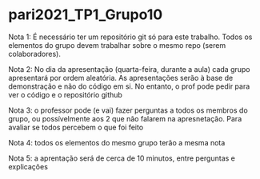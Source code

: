 # pari2021_TP1_Grupo10

Nota 1: É necessário ter um repositório git só para este trabalho. Todos os elementos do grupo devem trabalhar sobre o mesmo repo (serem colaboradores).

Nota 2: No dia da apresentação (quarta-feira, durante a aula) cada grupo apresentará por ordem aleatória. As apresentações serão à base de demonstração e não do código em si. No entanto, o prof pode pedir para ver o código e o repositório github

Nota 3: o professor pode (e vai) fazer perguntas a todos os membros do grupo, ou possívelmente aos 2 que não falarem na apresnetação. Para avaliar se todos percebem o que foi feito

Nota 4: todos os elementos do mesmo grupo terão a mesma nota

Nota 5: a aprentação será de cerca de 10 minutos, entre perguntas e explicações